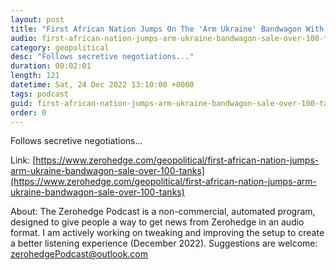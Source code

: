 ```yaml
---
layout: post
title: "First African Nation Jumps On The 'Arm Ukraine' Bandwagon With Sale Of Over 100 Tanks"
audio: first-african-nation-jumps-arm-ukraine-bandwagon-sale-over-100-tanks-0
category: geopolitical
desc: "Follows secretive negotiations..."
duration: 00:02:01
length: 121
datetime: Sat, 24 Dec 2022 13:10:00 +0000
tags: podcast
guid: first-african-nation-jumps-arm-ukraine-bandwagon-sale-over-100-tanks-0
order: 0
---
```

Follows secretive negotiations...

Link: [https://www.zerohedge.com/geopolitical/first-african-nation-jumps-arm-ukraine-bandwagon-sale-over-100-tanks](https://www.zerohedge.com/geopolitical/first-african-nation-jumps-arm-ukraine-bandwagon-sale-over-100-tanks)

About: The Zerohedge Podcast is a non-commercial, automated program, designed to give people a way to get news from Zerohedge in an audio format.  I am actively working on tweaking and improving the setup to create a better listening experience (December 2022).  Suggestions are welcome: [zerohedgePodcast@outlook.com](mailto:zerohedgePodcast@outlook.com)
